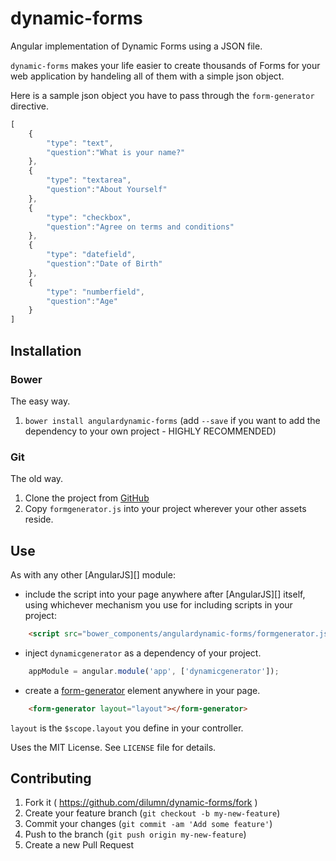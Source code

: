 # dynamic-forms

Angular implementation of Dynamic Forms using a JSON file.

`dynamic-forms` makes your life easier to create thousands of Forms for your web application by handeling all of them with a simple json object.

Here is a sample json object you have to pass through the `form-generator` directive.

```javascript
[
	{
		"type": "text",
		"question":"What is your name?"
	},
	{
		"type": "textarea",
		"question":"About Yourself"
	},
	{
		"type": "checkbox",
		"question":"Agree on terms and conditions"
	},
	{
		"type": "datefield",
		"question":"Date of Birth"
	},
	{
		"type": "numberfield",
		"question":"Age"
	}
]
```

Installation
------------
### Bower ###
The easy way.

1. `bower install angulardynamic-forms` (add `--save` if you want to add the dependency to your own
    project - HIGHLY RECOMMENDED)

### Git ###
The old way.

1. Clone the project from [GitHub](https://github.com/dilumn/dynamic-forms)
2. Copy `formgenerator.js` into your project wherever your other assets reside.

Use
---
As with any other [AngularJS][] module:

* include the script into your page anywhere after [AngularJS][] itself, using whichever mechanism
    you use for including scripts in your project:

```html
    <script src="bower_components/angulardynamic-forms/formgenerator.js"></script>
```

* inject `dynamicgenerator` as a dependency of your project.

```javascript
    appModule = angular.module('app', ['dynamicgenerator']);
```

* create a [form-generator](#the-directive) element anywhere in your page.

```html
    <form-generator layout="layout"></form-generator>
```

`layout` is the `$scope.layout` you define in your controller.


Uses the MIT License. See `LICENSE` file for details.

## Contributing

1. Fork it ( https://github.com/dilumn/dynamic-forms/fork )
2. Create your feature branch (`git checkout -b my-new-feature`)
3. Commit your changes (`git commit -am 'Add some feature'`)
4. Push to the branch (`git push origin my-new-feature`)
5. Create a new Pull Request
